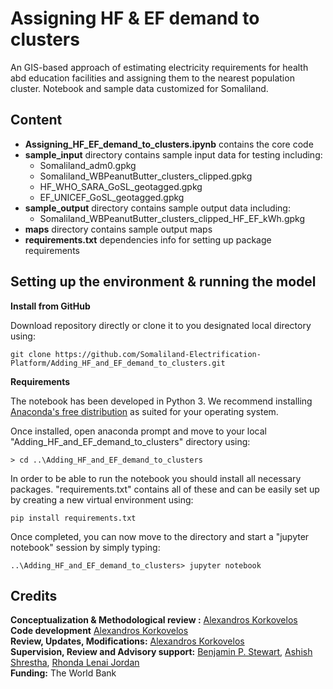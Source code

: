 # Assigning HF & EF demand to clusters
An GIS-based approach of estimating electricity requirements for health abd education facilities and assigning them to the nearest population cluster. Notebook and sample data customized for Somaliland.

## Content

- **Assigning_HF_EF_demand_to_clusters.ipynb** contains the core code
- **sample_input** directory contains sample input data for testing including:
	- Somaliland_adm0.gpkg
	- Somaliland_WBPeanutButter_clusters_clipped.gpkg
	- HF_WHO_SARA_GoSL_geotagged.gpkg
	- EF_UNICEF_GoSL_geotagged.gpkg
- **sample_output** directory contains sample output data including:
	- Somaliland_WBPeanutButter_clusters_clipped_HF_EF_kWh.gpkg
- **maps** directory contains sample output maps
- **requirements.txt** dependencies info for setting up package requirements

## Setting up the environment & running the model

**Install from GitHub**

Download repository directly or clone it to you designated local directory using:

```
git clone https://github.com/Somaliland-Electrification-Platform/Adding_HF_and_EF_demand_to_clusters.git
```

**Requirements**

The notebook has been developed in Python 3. We recommend installing [Anaconda's free distribution](https://www.anaconda.com/distribution/) as suited for your operating system. 

Once installed, open anaconda prompt and move to your local "Adding_HF_and_EF_demand_to_clusters" directory using:

```
> cd ..\Adding_HF_and_EF_demand_to_clusters
```

In order to be able to run the notebook you should install all necessary packages. "requirements.txt" contains all of these and can be easily set up by creating a new virtual environment using:

```
pip install requirements.txt
```

Once completed, you can now move to the directory and start a "jupyter notebook" session by simply typing:

```
..\Adding_HF_and_EF_demand_to_clusters> jupyter notebook 
```


## Credits

**Conceptualization & Methodological review :** [Alexandros Korkovelos](https://github.com/akorkovelos)<br>
**Code development** [Alexandros Korkovelos](https://github.com/akorkovelos)<br> 
**Review, Updates, Modifications:** [Alexandros Korkovelos](https://github.com/akorkovelos)<br>
**Supervision, Review and Advisory support:** [Benjamin P. Stewart](https://github.com/bpstewar), [Ashish Shrestha](mailto:ashrestha1@worldbank.org), [Rhonda Lenai Jordan](mailto:rjordan@worldbank.org)<br>
**Funding:** The World Bank


